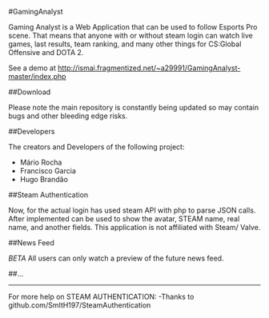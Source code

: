 #GamingAnalyst

Gaming Analyst is a Web Application that can be used to follow Esports Pro scene. That means that anyone with or without steam login can watch live games, last results, team ranking, and many other things for CS:Global Offensive and DOTA 2.

See a demo at http://ismai.fragmentized.net/~a29991/GamingAnalyst-master/index.php

##Download

Please note the main repository is constantly being updated so may contain bugs and other bleeding edge risks.

##Developers

The creators and Developers of the following project:
- Mário Rocha
- Francisco Garcia
- Hugo Brandão


##Steam Authentication

Now, for the actual login has used steam API with php to parse JSON calls.
After implemented can be used to show the avatar, STEAM name, real name, and another fields.
This application is not affiliated with Steam/ Valve.

##News Feed

*BETA* 
All users can only watch a preview of the future news feed.

##...

---

For more help on STEAM AUTHENTICATION:
 -Thanks to github.com/SmItH197/SteamAuthentication
